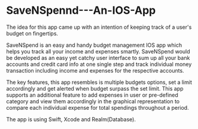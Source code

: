 # SaveNSpennd---An-IOS-App

The idea for this app came up with an intention of keeping track of a user's budget on fingertips. 

SaveNSpend is an easy and handy budget management IOS app which helps you track all your income and expenses smartly. SaveNSpend would be developed as an easy yet catchy user interface to sum up all your bank accounts and credit card info at one single step and track individual money transaction including income and expenses for the respective accounts. 

The key features, this app resembles is multiple budgets options, set a limit accordingly and get alerted when budget surpass the set limit. This app supports an additional feature to add expenses in user or pre-defined category and view them accordingly in the graphical representation to compare each individual expense for total spendings throughout a period. 


The app is using Swift, Xcode and Realm(Database).
